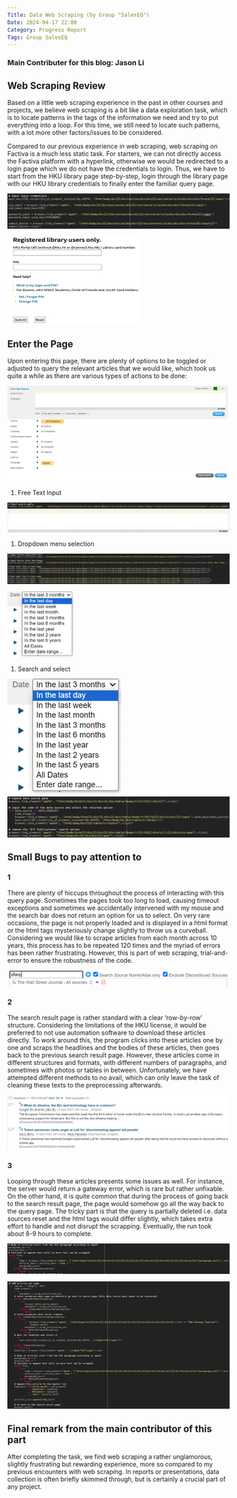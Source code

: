 ```yaml
---
Title: Data Web Scraping (by Group "SalesEQ")
Date: 2024-04-17 22:00
Category: Progress Report
Tags: Group SalesEQ
---
```


### Main Contributer for this blog: Jason Li

## Web Scraping Review

Based on a little web scraping experience in the past in other courses and projects, we believe web scraping is a bit like a data exploration task, which is to locate patterns in the tags of the information we need and try to put everything into a loop. For this time, we still need to locate such patterns, with a lot more other factors/issues to be considered.
 
Compared to our previous experience in web scraping, web scraping on Factiva is a much less static task. For starters, we can not directly access the Factiva platform with a hyperlink, otherwise we would be redirected to a login page which we do not have the credentials to login. Thus, we have to start from the HKU library page step-by-step, login through the library page with our HKU library credentials to finally enter the familiar query page.

![Input Code](../images/Blogs/Blog_2/SalesEQ_02_img-1.png)

<img src="../images/Blogs/Blog_2/SalesEQ_02_img-2.png" alt="Input Code" width="300" height="200">

## Enter the Page

Upon entering this page, there are plenty of options to be toggled or adjusted to query the relevant articles that we would like, which took us quite a while as there are various types of actions to be done:

![Input Code](../images/Blogs/Blog_2/SalesEQ_02_img-3.png)

1. ⁠Free Text Input

![Input Code](../images/Blogs/Blog_2/SalesEQ_02_img-4.png)
![Input Code](../images/Blogs/Blog_2/SalesEQ_02_img-5.png)

1. Dropdown menu selection

![Input Code](../images/Blogs/Blog_2/SalesEQ_02_img-6.png)

<img src="../images/Blogs/Blog_2/img_7.png" alt="Input Code" width="150" height="150">

1. Search and select

![Input Code](../images/Blogs/Blog_2/SalesEQ_02_img-7.png)
![Input Code](../images/Blogs/Blog_2/SalesEQ_02_img-8.png)


## Small Bugs to pay attention to

### 1
There are plenty of hiccups throughout the process of interacting with this query page. Sometimes the pages took too long to load, causing timeout exceptions and sometimes we accidentally intervened with my mouse and the search bar does not return an option for us to select. On very rare occasions, the page is not properly loaded and is displayed in a html format or the html tags mysteriously change slightly to throw us a curveball. Considering we would like to scrape articles from each month across 10 years, this process has to be repeated 120 times and the myriad of errors has been rather frustrating. However, this is part of web scraping, trial-and-error to ensure the robustness of the code.

![Input Code](../images/Blogs/Blog_2/SalesEQ_02_img-9.png)


### 2
The search result page is rather standard with a clear ‘row-by-row’ structure. Considering the limitations of the HKU license, it would be preferred to not use automation software to download these articles directly. To work around this, the program clicks into these articles one by one and scraps the headlines and the bodies of these articles, then goes back to the previous search result page. However, these articles come in different structures and formats, with different numbers of paragraphs, and sometimes with photos or tables in between. Unfortunately, we have attempted different methods to no avail, which can only leave the task of cleaning these texts to the preprocessing afterwards.

![Input Code](../images/Blogs/Blog_2/SalesEQ_02_img-10.png)

### 3
Looping through these articles presents some issues as well. For instance, the server would return a gateway error, which is rare but rather unfixable. On the other hand, it is quite common that during the process of going back to the search result page, the page would somehow go all the way back to the query page. The tricky part is that the query is partially deleted i.e. data sources reset and the html tags would differ slightly, which takes extra effort to handle and not disrupt the scrapping. Eventually, the run took about 8-9 hours to complete.

![Input Code](../images/Blogs/Blog_2/SalesEQ_02_img-11.png)

![Input Code](../images/Blogs/Blog_2/SalesEQ_02_img-12.png)

## Final remark from the main contributor of this part
After completing the task, we find web scraping a rather unglamorous, slightly frustrating but rewarding experience, more so compared to my previous encounters with web scraping. In reports or presentations, data collection is often briefly skimmed through, but is certainly a crucial part of any project.
